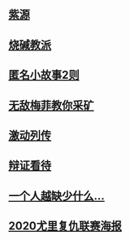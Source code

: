 ## [紫源](wall/ziyuan.md)

## [烧碱教派](wall/shaojianjiaopai.md)

## [匿名小故事2则](wall/niminggushi.md)

## [无敌梅菲教你采矿](wall/meifei.md)

## [激动列传](wall/exciting.md)

## [辩证看待](wall/bianzheng.md)

## [一个人越缺少什么...](wall/queshao.md)

## [2020尤里复仇联赛海报](wall/haibao.md)